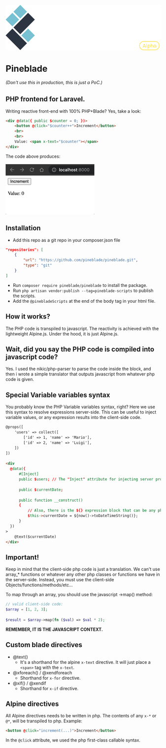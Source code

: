 <p align="center"><img src="docs/img/header-logo.svg" alt=""></p>

# Pineblade
######  (Don't use this in production, this is just a PoC.)

## PHP frontend for Laravel.

Writing reactive front-end with 100% PHP+Blade? Yes, take a look:

```html
<div @data({ public $counter = 0; })>
    <button @click="$counter++">Increment</button>
    <br>
    <br>
    Value: <span x-text="$counter"></span>
</div>
```
The code above produces:
<br>
<br>
![counter-example.gif](docs%2Fimg%2Fcounter-example.gif)

## Installation
- Add this repo as a git repo in your composer.json file
```json
"repositories": [
    {
        "url": "https://github.com/pineblade/pineblade.git",
        "type": "git"
    }
]
```
- Run `composer require pineblade/pineblade` to install the package.
- Run `php artisan vendor:publish --tag=pineblade-scripts` to publish the scripts.
- Add the `@pinebladeScripts` at the end of the body tag in your html file.
## How it works?
The PHP code is transpiled to javascript. The reactivity is achieved with the lightweight Alpine.js.
Under the hood, it is just Alpine.js.

## Wait, did you say the PHP code is compiled into javascript code?
Yes. I used the nikic/php-parser to parse the code inside the block, and then i wrote a simple translator that outputs javascript from whatever php code is given.

## Special Variable variables syntax
You probably know the PHP Variable variables syntax, right?
Here we use this syntax to resolve expressions server-side. This can be useful to inject variable values, or any expression results into the client-side code.
```html
@props([
    'users' => collect([
        ['id' => 1, 'name' => 'Mario'],
        ['id' => 2, 'name' => 'Luigi'],
    ])
])

<div
  @data({
      #[Inject]
      public $users; // The "Inject" attribute for injecting server props into the code block.
  
      public $currentDate;
      
      public function __construct()
      {
          // Also, there is the ${} expression block that can be any php expression. It will be evaluated server-side.
          $this->currentDate = ${now()->toDateTimeString()};
      }
  })
>
    @text($currentDate)
</div>
```

## Important!
Keep in mind that the client-side php code is just a translation. We can't use array_* functions or whatever any other php classes or functions we have in the server-side. Instead, you must use the client-side Objects/functions/methods/etc...

To map through an array, you should use the javascript ->map() method:
```php
// valid client-side code:
$array = [1, 2, 3];

$result = $array->map(fn ($val) => $val * 2);
```
**REMEMBER, IT IS THE JAVASCRIPT CONTEXT.**

## Custom blade directives
- @text()
  - It's a shorthand for the alpine `x-text` directive. It will just place a `<span>` tag with the `x-text`.
- @xforeach() / @xendforeach
  - Shorthand for `x-for` directive. 
- @xif() / @xendif
  - Shorthand for `x-if` directive.


## Alpine directives
All Alpine directives needs to be written in php. The contents of any `x-*` or `@*`, will be transpiled to php. Example:
```html
<button @click="increment(...)">Increment</button>
```
In the `@click` attribute, we used the php first-class callable syntax.
